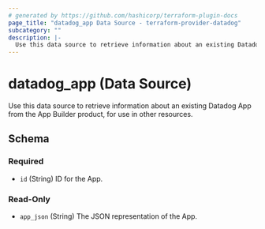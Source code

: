 ```yaml
---
# generated by https://github.com/hashicorp/terraform-plugin-docs
page_title: "datadog_app Data Source - terraform-provider-datadog"
subcategory: ""
description: |-
  Use this data source to retrieve information about an existing Datadog App from the App Builder product, for use in other resources.
---
```


# datadog_app (Data Source)

Use this data source to retrieve information about an existing Datadog App from the App Builder product, for use in other resources.



<!-- schema generated by tfplugindocs -->
## Schema

### Required

- `id` (String) ID for the App.

### Read-Only

- `app_json` (String) The JSON representation of the App.
